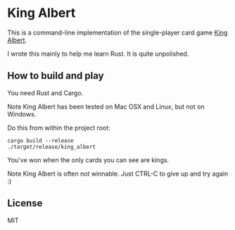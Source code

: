 # King Albert

This is a command-line implementation of the single-player card game
<a href="https://en.wikipedia.org/wiki/King_Albert_(solitaire)">King Albert</a>.

I wrote this mainly to help me learn Rust. It is quite unpolished.

## How to build and play

You need Rust and Cargo.

Note King Albert has been tested on Mac OSX and Linux, but not on Windows.

Do this from within the project root:

```
cargo build --release
./target/release/king_albert
```

You've won when the only cards you can see are kings.

Note King Albert is often not winnable. Just CTRL-C to give up and try again :)

## License

MIT
